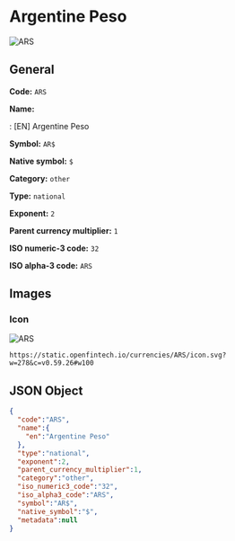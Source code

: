 
# Argentine Peso 
![ARS](https://static.openfintech.io/currencies/ARS/icon.svg?w=278&c=v0.59.26#w100)  

## General 
 
**Code:** `ARS` 
 
**Name:** 
 
:	[EN] Argentine Peso 
 
**Symbol:** `AR$` 
 
**Native symbol:** `$` 
 
**Category:** `other` 
 
**Type:** `national` 
 
**Exponent:** `2` 
 
**Parent currency multiplier:** `1` 
 
**ISO numeric-3 code:** `32` 
 
**ISO alpha-3 code:** `ARS` 
 

## Images 

### Icon 
 
![ARS](https://static.openfintech.io/currencies/ARS/icon.svg?w=278&c=v0.59.26#w100)  

```
https://static.openfintech.io/currencies/ARS/icon.svg?w=278&c=v0.59.26#w100
```  

## JSON Object 

```json
{
  "code":"ARS",
  "name":{
    "en":"Argentine Peso"
  },
  "type":"national",
  "exponent":2,
  "parent_currency_multiplier":1,
  "category":"other",
  "iso_numeric3_code":"32",
  "iso_alpha3_code":"ARS",
  "symbol":"AR$",
  "native_symbol":"$",
  "metadata":null
}
```  

